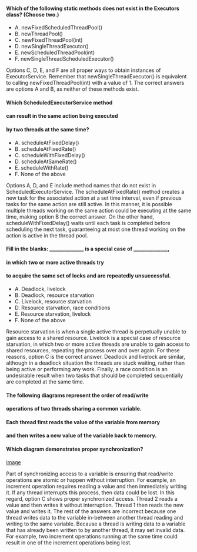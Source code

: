 #### Which of the following static methods does not exist in the Executors class? (Choose two.)
* A. newFixedScheduledThreadPool()
* B. newThreadPool()
* C. newFixedThreadPool(int)
* D. newSingleThreadExecutor()
* E. newScheduledThreadPool(int)
* F. newSingleThreadScheduledExecutor()

Options C, D, E, and F are all proper ways to obtain instances of ExecutorService.
Remember that newSingleThreadExecutor() is equivalent to calling newFixedThreadPool(int)
with a value of 1. The correct answers are options A and B, as neither of these methods exist.

#### Which ScheduledExecutorService method
#### can result in the same action being executed
#### by two threads at the same time?
* A. scheduleAtFixedDelay()
* B. scheduleAtFixedRate()
* C. scheduleWithFixedDelay()
* D. scheduleAtSameRate()
* E. scheduleWithRate()
* F. None of the above

Options A, D, and E include method names that do not exist in ScheduledExecutorService.
The scheduleAtFixedRate() method creates a new task for the associated action
at a set time interval, even if previous tasks for the same action are still active.
In this manner, it is possible multiple threads working
on the same action could be executing at the same time,
making option B the correct answer. On the other hand,
scheduleWithFixedDelay() waits until each task is completed before scheduling the next task,
guaranteeing at most one thread working on the action is active in the thread pool.

#### Fill in the blanks: ______________ is a special case of ______________,
#### in which two or more active threads try
#### to acquire the same set of locks and are repeatedly unsuccessful.
* A. Deadlock, livelock
* B. Deadlock, resource starvation
* C. Livelock, resource starvation
* D. Resource starvation, race conditions
* E. Resource starvation, livelock
* F. None of the above

Resource starvation is when a single active thread is perpetually unable
to gain access to a shared resource. Livelock is a special
case of resource starvation, in which two or more active
threads are unable to gain access to shared resources,
repeating the process over and over again.
For these reasons, option C is the correct answer.
Deadlock and livelock are similar,
although in a deadlock situation the threads are stuck waiting,
rather than being active or performing any work.
Finally, a race condition is an undesirable
result when two tasks that should be completed sequentially are completed at the same time.

#### The following diagrams represent the order of read/write
#### operations of two threads sharing a common variable.
#### Each thread first reads the value of the variable from memory
#### and then writes a new value of the variable back to memory.
#### Which diagram demonstrates proper synchronization?

[image](images/thread_synchronized.jpg)

Part of synchronizing access to a variable is ensuring that read/write operations
are atomic or happen without interruption. For example,
an increment operation requires reading a value and then immediately writing it.
If any thread interrupts this process, then data could be lost.
In this regard, option C shows proper synchronized access.
Thread 2 reads a value and then writes it without interruption.
Thread 1 then reads the new value and writes it.
The rest of the answers are incorrect because
one thread writes data to the variable in-between another
thread reading and writing to the same variable.
Because a thread is writing data to a variable
that has already been written to by another thread, it may set invalid data.
For example, two increment operations running
at the same time could result in one of the increment operations being lost.

